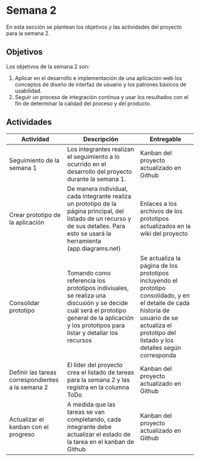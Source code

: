 # Semana 2

En esta sección se plantean los objetivos y las actividades del proyecto para la semana 2.

## Objetivos 

Los objetivos de la semana 2 son: 

1. Aplicar en el desarrollo e implementación de una aplicación web los conceptos de diseño de interfaz de usuario y los patrones básicos de usabilidad.
2. Seguir un proceso de integración continua y usar los resultados con el fin de determinar la calidad del proceso y del producto.

## Actividades 

| Actividad | Descripción | Entregable |
|---|---|---|
| Seguimiento de la semana 1 | Los integrantes realizan el seguimiento a lo ocurrido en el desarrollo del proyecto durante la semana 1. | Kanban del proyecto actualizado en Github | 
| Crear prototipo de la aplicación | De manera individual, cada integrante realiza un prototipo de la página principal, del listado de un recurso y de sus detalles. Para esto se usará la herramienta (app.diagrams.net) | Enlaces a los archivos de los prototipos actualizados en la wiki del proyecto | 
| Consolidar prototipo | Tomando como referencia los prototipos indiviuales, se realiza una discusión y se decide cuál será el prototipo general de la aplicación y los prototipos para listar y detallar los recursos | Se actualiza la página de los prototipos incluyendo el prototipo consolidado, y en el detalle de cada historia de usuario de se actualiza el prototipo del listado y los detalles según corresponda |
| Definir las tareas correspondientes a la semana 2 | El líder del proyecto crea el listado de tareas para la semana 2 y las registra en la columna ToDo | Kanban del proyecto actualizado en Github|
| Actualizar el kanban con el progreso | A medida que las tareas se van completando, cada integrante debe actualizar el estado de la tarea en el kanban de Github| Kanban del proyecto actualizado en Github |
